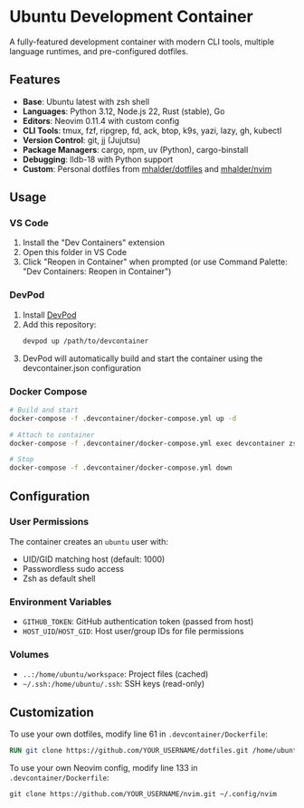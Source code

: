 # Ubuntu Development Container

A fully-featured development container with modern CLI tools, multiple language runtimes, and pre-configured dotfiles.

## Features

- **Base**: Ubuntu latest with zsh shell
- **Languages**: Python 3.12, Node.js 22, Rust (stable), Go
- **Editors**: Neovim 0.11.4 with custom config
- **CLI Tools**: tmux, fzf, ripgrep, fd, ack, btop, k9s, yazi, lazy, gh, kubectl
- **Version Control**: git, jj (Jujutsu)
- **Package Managers**: cargo, npm, uv (Python), cargo-binstall
- **Debugging**: lldb-18 with Python support
- **Custom**: Personal dotfiles from [mhalder/dotfiles](https://github.com/mhalder/dotfiles) and [mhalder/nvim](https://github.com/mhalder/nvim)

## Usage

### VS Code

1. Install the "Dev Containers" extension
2. Open this folder in VS Code
3. Click "Reopen in Container" when prompted (or use Command Palette: "Dev Containers: Reopen in Container")

### DevPod

1. Install [DevPod](https://devpod.sh/)
2. Add this repository:
   ```bash
   devpod up /path/to/devcontainer
   ```
3. DevPod will automatically build and start the container using the devcontainer.json configuration

### Docker Compose

```bash
# Build and start
docker-compose -f .devcontainer/docker-compose.yml up -d

# Attach to container
docker-compose -f .devcontainer/docker-compose.yml exec devcontainer zsh

# Stop
docker-compose -f .devcontainer/docker-compose.yml down
```

## Configuration

### User Permissions

The container creates an `ubuntu` user with:
- UID/GID matching host (default: 1000)
- Passwordless sudo access
- Zsh as default shell

### Environment Variables

- `GITHUB_TOKEN`: GitHub authentication token (passed from host)
- `HOST_UID`/`HOST_GID`: Host user/group IDs for file permissions

### Volumes

- `..:/home/ubuntu/workspace`: Project files (cached)
- `~/.ssh:/home/ubuntu/.ssh`: SSH keys (read-only)

## Customization

To use your own dotfiles, modify line 61 in `.devcontainer/Dockerfile`:

```dockerfile
RUN git clone https://github.com/YOUR_USERNAME/dotfiles.git /home/ubuntu/dotfiles
```

To use your own Neovim config, modify line 133 in `.devcontainer/Dockerfile`:

```dockerfile
git clone https://github.com/YOUR_USERNAME/nvim.git ~/.config/nvim
```
